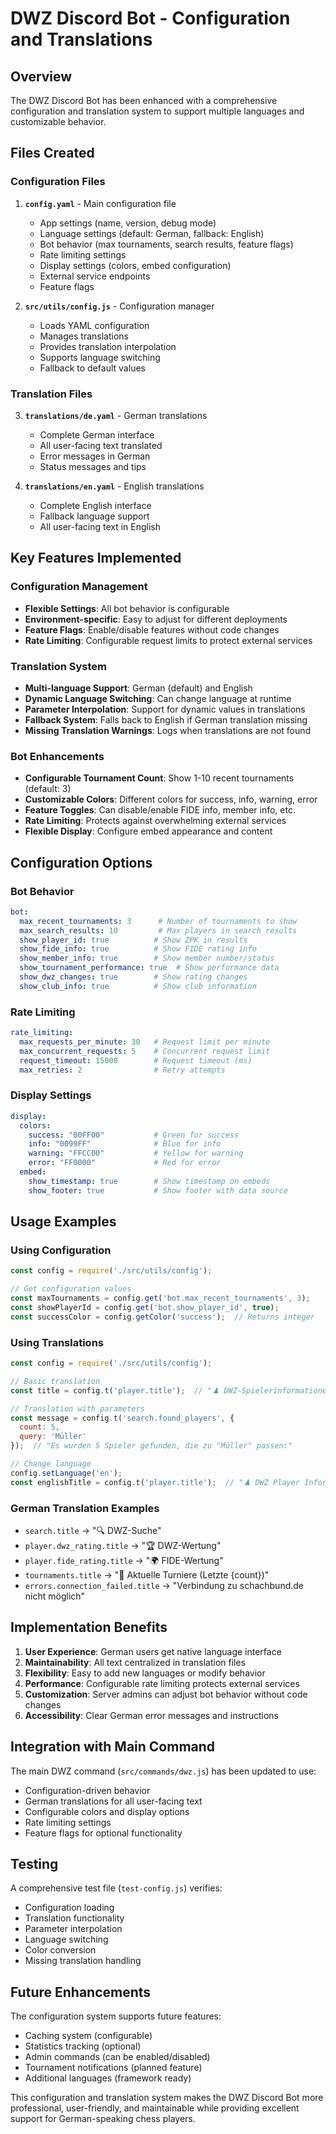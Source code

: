 # DWZ Discord Bot - Configuration and Translations

## Overview

The DWZ Discord Bot has been enhanced with a comprehensive configuration and translation system to support multiple languages and customizable behavior.

## Files Created

### Configuration Files

1. **`config.yaml`** - Main configuration file
   - App settings (name, version, debug mode)
   - Language settings (default: German, fallback: English)
   - Bot behavior (max tournaments, search results, feature flags)
   - Rate limiting settings
   - Display settings (colors, embed configuration)
   - External service endpoints
   - Feature flags

2. **`src/utils/config.js`** - Configuration manager
   - Loads YAML configuration
   - Manages translations
   - Provides translation interpolation
   - Supports language switching
   - Fallback to default values

### Translation Files

3. **`translations/de.yaml`** - German translations
   - Complete German interface
   - All user-facing text translated
   - Error messages in German
   - Status messages and tips

4. **`translations/en.yaml`** - English translations
   - Complete English interface
   - Fallback language support
   - All user-facing text in English

## Key Features Implemented

### Configuration Management
- **Flexible Settings**: All bot behavior is configurable
- **Environment-specific**: Easy to adjust for different deployments
- **Feature Flags**: Enable/disable features without code changes
- **Rate Limiting**: Configurable request limits to protect external services

### Translation System
- **Multi-language Support**: German (default) and English
- **Dynamic Language Switching**: Can change language at runtime
- **Parameter Interpolation**: Support for dynamic values in translations
- **Fallback System**: Falls back to English if German translation missing
- **Missing Translation Warnings**: Logs when translations are not found

### Bot Enhancements
- **Configurable Tournament Count**: Show 1-10 recent tournaments (default: 3)
- **Customizable Colors**: Different colors for success, info, warning, error
- **Feature Toggles**: Can disable/enable FIDE info, member info, etc.
- **Rate Limiting**: Protects against overwhelming external services
- **Flexible Display**: Configure embed appearance and content

## Configuration Options

### Bot Behavior
```yaml
bot:
  max_recent_tournaments: 3      # Number of tournaments to show
  max_search_results: 10         # Max players in search results
  show_player_id: true          # Show ZPK in results
  show_fide_info: true          # Show FIDE rating info
  show_member_info: true        # Show member number/status
  show_tournament_performance: true  # Show performance data
  show_dwz_changes: true        # Show rating changes
  show_club_info: true          # Show club information
```

### Rate Limiting
```yaml
rate_limiting:
  max_requests_per_minute: 30   # Request limit per minute
  max_concurrent_requests: 5    # Concurrent request limit
  request_timeout: 15000        # Request timeout (ms)
  max_retries: 2                # Retry attempts
```

### Display Settings
```yaml
display:
  colors:
    success: "00FF00"           # Green for success
    info: "0099FF"              # Blue for info
    warning: "FFCC00"           # Yellow for warning
    error: "FF0000"             # Red for error
  embed:
    show_timestamp: true        # Show timestamp on embeds
    show_footer: true           # Show footer with data source
```

## Usage Examples

### Using Configuration
```javascript
const config = require('./src/utils/config');

// Get configuration values
const maxTournaments = config.get('bot.max_recent_tournaments', 3);
const showPlayerId = config.get('bot.show_player_id', true);
const successColor = config.getColor('success');  // Returns integer
```

### Using Translations
```javascript
const config = require('./src/utils/config');

// Basic translation
const title = config.t('player.title');  // "♟️ DWZ-Spielerinformationen"

// Translation with parameters
const message = config.t('search.found_players', { 
  count: 5, 
  query: 'Müller' 
});  // "Es wurden 5 Spieler gefunden, die zu "Müller" passen:"

// Change language
config.setLanguage('en');
const englishTitle = config.t('player.title');  // "♟️ DWZ Player Information"
```

### German Translation Examples
- `search.title` → "🔍 DWZ-Suche"
- `player.dwz_rating.title` → "🏆 DWZ-Wertung"
- `player.fide_rating.title` → "🌍 FIDE-Wertung"
- `tournaments.title` → "🏁 Aktuelle Turniere (Letzte {count})"
- `errors.connection_failed.title` → "Verbindung zu schachbund.de nicht möglich"

## Implementation Benefits

1. **User Experience**: German users get native language interface
2. **Maintainability**: All text centralized in translation files
3. **Flexibility**: Easy to add new languages or modify behavior
4. **Performance**: Configurable rate limiting protects external services
5. **Customization**: Server admins can adjust bot behavior without code changes
6. **Accessibility**: Clear German error messages and instructions

## Integration with Main Command

The main DWZ command (`src/commands/dwz.js`) has been updated to use:
- Configuration-driven behavior
- German translations for all user-facing text
- Configurable colors and display options
- Rate limiting settings
- Feature flags for optional functionality

## Testing

A comprehensive test file (`test-config.js`) verifies:
- Configuration loading
- Translation functionality
- Parameter interpolation
- Language switching
- Color conversion
- Missing translation handling

## Future Enhancements

The configuration system supports future features:
- Caching system (configurable)
- Statistics tracking (optional)
- Admin commands (can be enabled/disabled)
- Tournament notifications (planned feature)
- Additional languages (framework ready)

This configuration and translation system makes the DWZ Discord Bot more professional, user-friendly, and maintainable while providing excellent support for German-speaking chess players.
